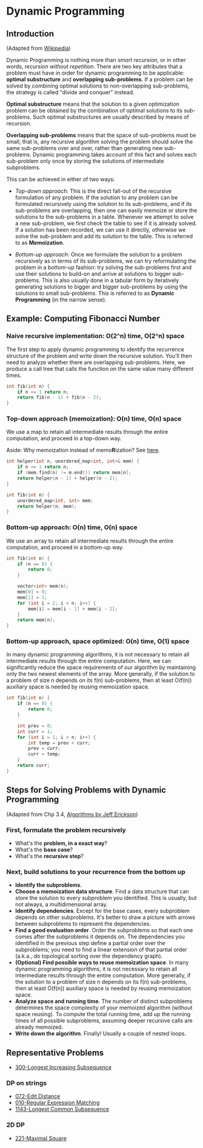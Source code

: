 # Dynamic Programming

## Introduction

(Adapted from [Wikipedia](https://en.wikipedia.org/wiki/Dynamic_programming#Computer_programming))

Dynamic Programming is nothing more than *smart recursion*, or in other words, *recursion without repetition*. There are two key attributes that a problem must have in order for dynamic programming to be applicable: **optimal substructure** and **overlapping sub-problems**. If a problem can be solved by combining optimal solutions to non-overlapping sub-problems, the strategy is called "divide and conquer" instead.

**Optimal substructure** means that the solution to a given optimization problem can be obtained by the combination of optimal solutions to its sub-problems. Such optimal substructures are usually described by means of recursion.

**Overlapping sub-problems** means that the space of sub-problems must be small, that is, any recursive algorithm solving the problem should solve the same sub-problems over and over, rather than generating new sub-problems. Dynamic programming takes account of this fact and solves each sub-problem only once by storing the solutions of intermediate subproblems.

This can be achieved in either of two ways:

* *Top-down approach*: This is the direct fall-out of the recursive formulation of any problem. If the solution to any problem can be formulated recursively using the solution to its sub-problems, and if its sub-problems are overlapping, then one can easily memoize or store the solutions to the sub-problems in a table. Whenever we attempt to solve a new sub-problem, we first check the table to see if it is already solved. If a solution has been recorded, we can use it directly, otherwise we solve the sub-problem and add its solution to the table. This is referred to as **Memoization**.

* *Bottom-up approach*: Once we formulate the solution to a problem recursively as in terms of its sub-problems, we can try reformulating the problem in a bottom-up fashion: try solving the sub-problems first and use their solutions to build-on and arrive at solutions to bigger sub-problems. This is also usually done in a tabular form by iteratively generating solutions to bigger and bigger sub-problems by using the solutions to small sub-problems. This is referred to as **Dynamic Programming** (in the narrow sense).

## Example: Computing Fibonacci Number

### Naive recursive implementation: O(2^n) time, O(2^n) space

The first step to apply dynamic programming to identify the recurrence structure of the problem and write down the recursive solution. You'll then need to analyze whether there are overlapping sub-problems. Here, we produce a call tree that calls the function on the same value many different times.

```c++
int fib(int n) {
    if n <= 1 return n;
    return fib(n - 1) + fib(n - 2);
}
```

### Top-down approach (memoization): O(n) time, O(n) space

We use a map to retain all intermediate results through the entire computation, and proceed in a top-down way.

Aside: Why memoization instead of memo**R**ization? See [here](https://stackoverflow.com/questions/45242851/why-memoization-instead-of-memorization).

```c++
int helper(int n, unordered_map<int, int>& mem) {
    if n <= 1 return n;
    if (mem.find(n) != m.end()) return mem[n];
    return helper(n - 1) + helper(n - 2);
}

int fib(int n) {
    unordered_map<int, int> mem;
    return helper(n, mem);
}
```

### Bottom-up approach: O(n) time, O(n) space

We use an array to retain all intermediate results through the entire computation, and proceed in a bottom-up way.

```c++
int fib(int n) {
    if (n == 0) {
        return 0;
    }

    vector<int> mem(n);
    mem[0] = 0;
    mem[1] = 1;
    for (int i = 2; i < n; i++) {
        mem[i] = mem[i - 1] + mem[i - 2];
    }
    return mem[n];
}
```

### Bottom-up approach, space optimized: O(n) time, O(1) space

In many dynamic programming algorithms, it is not necessary to retain all intermediate results through the entire computation. Here, we can significantly reduce the space requirements of our algorithm by maintaining only the two newest elements of the array. More generally, if the solution to a problem of size n depends on its f(n) sub-problems, then at least O(f(n)) auxiliary space is needed by reusing memoization space.

```c++
int fib(int n) {
    if (n == 0) {
        return 0;
    }

    int prev = 0;
    int curr = 1;
    for (int i = 1; i < n; i++) {
        int temp = prev + curr;
        prev = curr;
        curr = temp;
    }
    return curr;
}
```

## Steps for Solving Problems with Dynamic Programming

(Adapted from Chp 3.4, [Algorithms by Jeff Erickson](https://jeffe.cs.illinois.edu/teaching/algorithms/))

### First, formulate the problem recursively

* What's the **problem, in a exact way**?
* What's the **base case**?
* What's the **recursive step**?
  
### Next, build solutions to your recurrence from the bottom up

* **Identify the subproblems**.
* **Choose a memoization data structure**. Find a data structure that can
store the solution to every subproblem you identified. This is usually, but not always, a multidimensional array.
* **Identify dependencies**. Except for the base cases, every subproblem
depends on other subproblems. It's better to draw a picture with arrows between subproblems to represent the dependencies.
* **Find a good evaluation order**. Order the subproblems so that each one
comes after the subproblems it depends on. The dependencies you identified in the previous step define a partial order over the subproblems; you need to find a linear extension of that partial order (a.k.a., do topological sorting over the dependency graph).
* **(Optional) Find possible ways to reuse memoization space**. In many dynamic programming algorithms, it is not necessary to retain all intermediate results through the entire computation. More generally, if the solution to a problem of size n depends on its f(n) sub-problems, then at least O(f(n)) auxiliary space is needed by reusing memoization space.
* **Analyze space and running time**. The number of distinct subproblems
determines the space complexity of your memoized algorithm (without space reusing). To compute the total running time, add up the running times of all possible subproblems, assuming deeper recursive calls are already memoized.
* **Write down the algorithm**. Finally! Usually a couple of nested loops.

## Representative Problems

* [300-Longest Increasing Subsequence](../300-399/300-Longest-Increasing-Subsequence.md)

### DP on strings

* [072-Edit Distance](../000-099/072-Edit-Distance.md)
* [010-Regular Expression Matching](../000-099/010-Regular-Expression-Matching.md)
* [1143-Longest Common Subsequence](../1000-1999/1143-Longest-Common-Subsequence.md)

### 2D DP

* [221-Maximal Square](../200-299/221-Maximal-Square.md)
